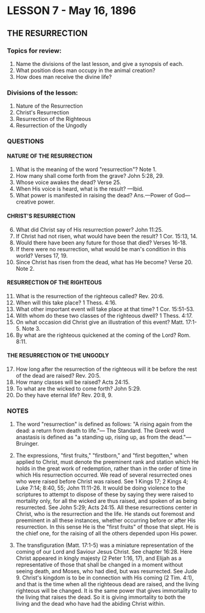 # LESSON 7 - May 16, 1896
## THE RESURRECTION

### Topics for review:
1. Name the divisions of the last lesson, and give a synopsis of each.
2. What position does man occupy in the animal creation?
3. How does man receive the divine life?

### Divisions of the lesson:
1. Nature of the Resurrection
2. Christ's Resurrection
3. Resurrection of the Righteous
4. Resurrection of the Ungodly

### QUESTIONS

#### NATURE OF THE RESURRECTION
1. What is the meaning of the word "resurrection"? Note 1.
2. How many shall come forth from the grave? John 5:28, 29.
3. Whose voice awakes the dead? Verse 25.
4. When His voice is heard, what is the result? —Ibid.
5. What power is manifested in raising the dead? Ans.—Power of God—creative power.

#### CHRIST'S RESURRECTION
6. What did Christ say of His resurrection power? John 11:25.
7. If Christ had not risen, what would have been the result? 1 Cor. 15:13, 14.
8. Would there have been any future for those that died? Verses 16-18.
9. If there were no resurrection, what would be man's condition in this world? Verses 17, 19.
10. Since Christ has risen from the dead, what has He become? Verse 20. Note 2.

#### RESURRECTION OF THE RIGHTEOUS
11. What is the resurrection of the righteous called? Rev. 20:6.
12. When will this take place? 1 Thess. 4:16.
13. What other important event will take place at that time? 1 Cor. 15:51-53.
14. With whom do these two classes of the righteous dwell? 1 Thess. 4:17.
15. On what occasion did Christ give an illustration of this event? Matt. 17:1-5. Note 3.
16. By what are the righteous quickened at the coming of the Lord? Rom. 8:11.

#### THE RESURRECTION OF THE UNGODLY
17. How long after the resurrection of the righteous will it be before the rest of the dead are raised? Rev. 20:5.
18. How many classes will be raised? Acts 24:15.
19. To what are the wicked to come forth? John 5:29.
20. Do they have eternal life? Rev. 20:8, 9.

### NOTES

1. The word "resurrection" is defined as follows: "A rising again from the dead: a return from death to life."— The Standard. The Greek word anastasis is defined as "a standing up, rising up, as from the dead."—Bruinger.

2. The expressions, "first fruits," "firstborn," and "first begotten," when applied to Christ, must denote the preeminent rank and station which He holds in the great work of redemption, rather than in the order of time in which His resurrection occurred. We read of several resurrected ones who were raised before Christ was raised. See 1 Kings 17; 2 Kings 4; Luke 7:14; 8:40, 55; John 11:11-26. It would be doing violence to the scriptures to attempt to dispose of these by saying they were raised to mortality only, for all the wicked are thus raised, and spoken of as being resurrected. See John 5:29; Acts 24:15. All these resurrections center in Christ, who is the resurrection and the life. He stands out foremost and preeminent in all these instances, whether occurring before or after His resurrection. In this sense He is the "first fruits" of those that slept. He is the chief one, for the raising of all the others depended upon His power.

3. The transfiguration (Matt. 17:1-5) was a miniature representation of the coming of our Lord and Saviour Jesus Christ. See chapter 16:28. Here Christ appeared in kingly majesty (2 Peter 1:16, 17), and Elijah as a representative of those that shall be changed in a moment without seeing death, and Moses, who had died, but was resurrected. See Jude 9. Christ's kingdom is to be in connection with His coming (2 Tim. 4:1), and that is the time when all the righteous dead are raised, and the living righteous will be changed. It is the same power that gives immortality to the living that raises the dead. So it is giving immortality to both the living and the dead who have had the abiding Christ within.